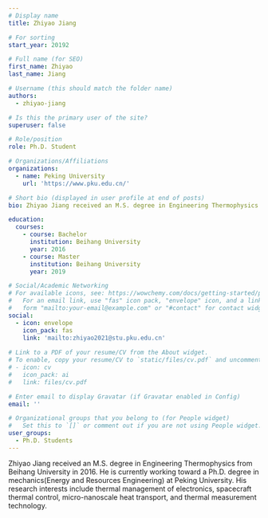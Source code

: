 ```yaml
---
# Display name
title: Zhiyao Jiang

# For sorting
start_year: 20192

# Full name (for SEO)
first_name: Zhiyao
last_name: Jiang

# Username (this should match the folder name)
authors:
  - zhiyao-jiang

# Is this the primary user of the site?
superuser: false

# Role/position
role: Ph.D. Student

# Organizations/Affiliations
organizations:
  - name: Peking University
    url: 'https://www.pku.edu.cn/'

# Short bio (displayed in user profile at end of posts)
bio: Zhiyao Jiang received an M.S. degree in Engineering Thermophysics from Beihang University in 2016. He is currently working toward a Ph.D. degree in mechanics(Energy and Resources Engineering) at Peking University. His research interests include thermal management of electronics, spacecraft thermal control, micro-nanoscale heat transport, and thermal measurement technology.

education:
  courses:
    - course: Bachelor
      institution: Beihang University 
      year: 2016
    - course: Master
      institution: Beihang University
      year: 2019

# Social/Academic Networking
# For available icons, see: https://wowchemy.com/docs/getting-started/page-builder/#icons
#   For an email link, use "fas" icon pack, "envelope" icon, and a link in the
#   form "mailto:your-email@example.com" or "#contact" for contact widget.
social:
  - icon: envelope
    icon_pack: fas
    link: 'mailto:zhiyao2021@stu.pku.edu.cn'
  
# Link to a PDF of your resume/CV from the About widget.
# To enable, copy your resume/CV to `static/files/cv.pdf` and uncomment the lines below.
# - icon: cv
#   icon_pack: ai
#   link: files/cv.pdf

# Enter email to display Gravatar (if Gravatar enabled in Config)
email: ''

# Organizational groups that you belong to (for People widget)
#   Set this to `[]` or comment out if you are not using People widget.
user_groups:
  - Ph.D. Students
---
```


Zhiyao Jiang received an M.S. degree in Engineering Thermophysics from Beihang University in 2016. He is currently working toward a Ph.D. degree in mechanics(Energy and Resources Engineering) at Peking University. His research interests include thermal management of electronics, spacecraft thermal control, micro-nanoscale heat transport, and thermal measurement technology.

